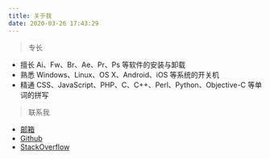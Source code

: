 ```yaml
---
title: 关于我
date: 2020-03-26 17:43:29
---
```


> 专长

- 擅长 Ai、Fw、Br、Ae、Pr、Ps 等软件的安装与卸载
- 熟悉 Windows、Linux、OS X、Android、iOS 等系统的开关机
- 精通 CSS、JavaScript、PHP、C、C++、Perl、Python、Objective-C 等单词的拼写

> 联系我

-  [邮箱](mailto:wannayoung@163.com)
- [Github](https://github.com/WannaYoung)
- [StackOverflow](https://stackoverflow.com/users/2888963)

